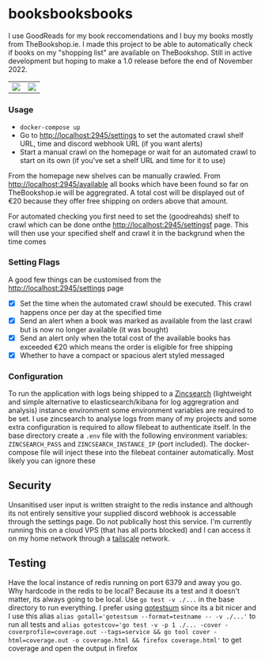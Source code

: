 # booksbooksbooks

I use GoodReads for my book reccomendations and I buy my books mostly from TheBookshop.ie. I made this project to be able to automatically check if books on my "shopping list" are available on TheBookshop. Still in active development but hoping to make a 1.0 release before the end of November 2022.

|      |  |
| ----------- | ----------- |
| ![](https://i.imgur.com/TEFxUnN.png)     | ![](https://i.imgur.com/vzhiiJ1.png)   |


### Usage

* `docker-compose up`
* Go to [http://localhost:2945/settings](http://localhost:2945/settings) to set the automated crawl shelf URL, time and discord webhook URL (if you want alerts)
* Start a manual crawl on the homepage or wait for an automated crawl to start on its own (if you've set a shelf URL and time for it to use)

From the homepage new shelves can be manually crawled. From [http://localhost:2945/available](http://localhost:2945/available) all books which have been found so far on TheBookshop.ie will be aggregrated. A total cost will be displayed out of €20 because they offer free shipping on orders above that amount. 

For automated checking you first need to set the (goodreahds) shelf to crawl which can be done onthe [http://localhost:2945/settingsf](http://localhost:2945/settings) page. This will then use your specified shelf and crawl it in the backgrund when the time comes

### Setting Flags

A good few things can be customised from the [http://localhost:2945/settings](http://localhost:2945/settings) page

- [x] Set the time when the automated crawl should be executed. This crawl happens once per day at the specified time
- [x] Send an alert when a book was marked as available from the last crawl but is now no longer available (it was bought)
- [x] Send an alert only when the total cost of the available books has exceeded €20 which means the order is eligible for free shipping
- [x] Whether to have a compact or spacious alert styled messaged

### Configuration

To run the application with logs being shipped to a [Zincsearch](https://github.com/zinclabs/zinc) (lightweight and simple alternative to elasticsearch/kibana for log aggregration and analysis) instance environment some environment variables are required to be set. I use zincsearch to analyse logs from many of my projects and some extra configuration is required to allow filebeat to authenticate itself. In the base directory create a `.env` file with the following environment variables: `ZINCSEARCH_PASS` and `ZINCSEARCH_INSTANCE_IP` (port included). The docker-compose file will inject these into the filebeat container automatically. Most likely you can ignore these

## Security

Unsanitised user input is written straight to the redis instance and although its not entirely sensitive your supplied discord webhook is accessable through the settings page. Do not publically host this service. I'm currently running this on a cloud VPS (that has all ports blocked) and I can access it on my home network through a [tailscale](https://tailscale.com/) network.

## Testing

Have the local instance of redis running on port 6379 and away you go. Why hardcode in the redis to be local? Because its a test and it doesn't matter, its always going to be local. Use `go test -v ./...` in the base directory to run everything. I prefer using [gotestsum](https://github.com/gotestyourself/gotestsum) since its a bit nicer and I use this alias `alias gotall='gotestsum --format=testname -- -v ./...'` to run all tests and `alias gotestcov='go test -v -p 1 ./... -cover -coverprofile=coverage.out --tags=service && go tool cover -html=coverage.out -o coverage.html && firefox coverage.html'` to get coverage and open the output in firefox